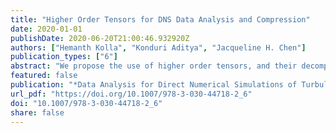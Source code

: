 ```yaml
---
title: "Higher Order Tensors for DNS Data Analysis and Compression"
date: 2020-01-01
publishDate: 2020-06-20T21:00:46.932920Z
authors: ["Hemanth Kolla", "Konduri Aditya", "Jacqueline H. Chen"]
publication_types: ["6"]
abstract: "We propose the use of higher order tensors, and their decompositions, for efficient analysis of combustion direct numerical simulation (DNS) data. Turbulent combustion DNS data, being inherently multiscale and multivariate, pose many challenges and higher order tensors are a natural abstraction to organise, probe and analyse them. The chapter gives a high-level overview of prominent tensor decomposition methods, their interpretation, algorithmic challenges and desirable properties. Two examples of DNS analysis employing tensor decompositions are then presented. The first analysis, based on truncated higher order singular value decomposition (truncated HOSVD), also known as Tucker decomposition, allows significant, albeit lossy, compression of DNS data, which may be inevitable in the exascale computing era. The factors aiding, and impeding, compression and the implications in terms of element-wise error distributions are presented using three candidate DNS data sets. The second analysis is centred on higher order joint moment tensors, which are richly informative for multivariate non-Gaussian variables. An anomaly detection algorithm based on the decomposition of the fourth moment tensor is presented, and its ability in detecting localised auto-ignition kernels in a homogeneous charge compression ignition (HCCI) data set is examined."
featured: false
publication: "*Data Analysis for Direct Numerical Simulations of Turbulent Combustion: From Equation-Based Analysis to Machine Learning*"
url_pdf: "https://doi.org/10.1007/978-3-030-44718-2_6"
doi: "10.1007/978-3-030-44718-2_6"
share: false
---
```



